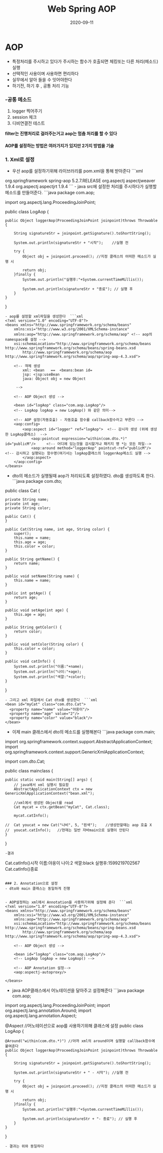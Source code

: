 ﻿---
layout: post
title:  "Web Spring AOP"
date:   2020-09-11
categories: [web]
---


# AOP 
- 특정처리를 주시하고 있다가 주시하는 함수가 호출되면 체킹또는 다른 처리(메소드)실행
- 선택적인 사용이며 사용하면 편리하다
- 실무에서 알아 들을 수 잇어야한다
- 하기전, 하기 후 , 공통 처리 기능

### -공통 메소드 
1. logger 찍어주기
2. session 체크 
3. 디비연결전 테스트

**filter는 진행처리로 걸러주는거고 aop는 멈춤 처리를 할 수 있다**

#### AOP를 설정하는 방법은 여러가지가 있지만 2가지 방법을 기술

### 1. Xml로 설정
- 우선 aop를 설정하기위해 라이브러리를 pom.xml을 통해 받아준다  ```xml
<dependency>
  <groupId>org.springframework</groupId>
  <artifactId>spring-aop</artifactId>
  <version>5.2.7.RELEASE</version>
</dependency>
<dependency>
  <groupId>org.aspectj</groupId>
  <artifactId>aspectjweaver</artifactId>
  <version>1.9.4</version>
</dependency>

<dependency>
  <groupId>org.aspectj</groupId>
  <artifactId>aspectjrt</artifactId>
  <version>1.9.4</version>
</dependency>
```
- java src에 설정한 처리를 주시하다가 실행할 메소드를 만들어준다.  ```java
package com.aop;

import org.aspectj.lang.ProceedingJoinPoint;

public class LogAop {
  
	public Object loggerAop(ProceedingJoinPoint joinpoint)throws Throwable {
		
		String signatureStr = joinpoint.getSignature().toShortString();
		
		System.out.println(signatureStr + "시작");	//실행 전
		
		try {
			Object obj = joinpoint.proceed(); //지정 클래스의 어떠한 메소드가 실행 시
			
			return obj;
		}finally {
			System.out.println("실행후:"+System.currentTimeMillis());
			
			System.out.println(signatureStr + "종료"); // 실행 후
		}
	}
}
```
- aop를 설정할 xml파일을 생성한다  ```xml
<?xml version="1.0" encoding="UTF-8"?>
<beans xmlns="http://www.springframework.org/schema/beans"
	xmlns:xsi="http://www.w3.org/2001/XMLSchema-instance"
	xmlns:aop="http://www.springframework.org/schema/aop" <!-- aop의 namespace를 설정 -->
	xsi:schemaLocation="http://www.springframework.org/schema/beans http://www.springframework.org/schema/beans/spring-beans.xsd
		http://www.springframework.org/schema/aop http://www.springframework.org/schema/aop/spring-aop-4.3.xsd">
		
	<!-- 객체 생성
		xml: <bean   ==  <beans:bean id=
		jsp: <jsp:useBean
		java: Object obj = new Object
	
	 -->

	<!-- AOP Object 생성 -->
	
	<bean id="logAop" class="com.aop.LogAop"/>
	<!-- LogAop logAop = new LogAop() 와 같은 의미-->
	
	<!-- AOP 설정(자동호출) - 자동호출 함수를 callback함수라고 부른다 -->
	<aop:config>
		<aop:aspect id="logger" ref="logAop">  <!-- 감시자 생성 (위에 생성한 LogAop클래스)  -->
			<aop:pointcut expression="within(com.dto.*)" id="publicM"/>		<!-- 어디에 있는것을 감시할거냐 패키지 명 *는 모든 파일-->
			<aop:around method="loggerAop" pointcut-ref="publicM"/>			<!-- 감시하고 실행되는 함수명(여기서는 logAop클래스의 loggerAop메소드 실행 -->
		</aop:aspect>
	</aop:config>
</beans>
```
- dto의 메소드가 실행될때 aop가 처리되도록 설정하였다. dto를 생성하도록 한다.  ```java
package com.dto;

public class Cat {

	private String name;
	private int age;
	private String color;
	
	public Cat() {
	}

	public Cat(String name, int age, String color) {
		super();
		this.name = name;
		this.age = age;
		this.color = color;
	}

	public String getName() {
		return name;
	}

	public void setName(String name) {
		this.name = name;
	}

	public int getAge() {
		return age;
	}

	public void setAge(int age) {
		this.age = age;
	}

	public String getColor() {
		return color;
	}

	public void setColor(String color) {
		this.color = color;
	}
	
	public void catInfo() {
		System.out.println("이름:"+name);
		System.out.println("나이:"+age);
		System.out.println("색깔:"+color);
	}
}
```
- 그리고 xml 파일에서 Cat dto를 생성한다  ```xml
<bean id="myCat" class="com.dto.Cat">
  <property name="name" value="야옹이"/>
  <property name="age" value="2"/>
  <property name="color" value="black"/>
</bean>
```  
- 이제 main 클래스에서 dto의 메소드를 실행해본다  ```java
package com.main;

import org.springframework.context.support.AbstractApplicationContext;
import org.springframework.context.support.GenericXmlApplicationContext;

import com.dto.Cat;

public class mainclass {

	public static void main(String[] args) {
		// java에서 xml 실행시 필요함
		AbstractApplicationContext ctx = new GenericXmlApplicationContext("bean.xml");
		
		//xml에서 생성된 Object를 read
		Cat mycat = ctx.getBean("myCat", Cat.class);
		
		mycat.catInfo();
		
	//	Cat youcat = new Cat("나비", 5, "흰색");	//생성만할때는 aop 호출 X
	//	youcat.catInfo();	//현재는 일반 자바main으로 실행이 안된다
	}
}
```
-결과
```
Cat.catInfo()시작
이름:야옹이
나이:2
색깔:black
실행후:1599219702567
Cat.catInfo()종료
```

### 2. Annotation으로 설정
- dto와 main 클래스는 동일하게 진행


- AOP설정하는 xml에서 Annotation을 사용하기위해 설정해 준다  ```xml
<?xml version="1.0" encoding="UTF-8"?>
<beans xmlns="http://www.springframework.org/schema/beans"
	xmlns:xsi="http://www.w3.org/2001/XMLSchema-instance"
	xmlns:aop="http://www.springframework.org/schema/aop"
	xsi:schemaLocation="http://www.springframework.org/schema/beans http://www.springframework.org/schema/beans/spring-beans.xsd
		http://www.springframework.org/schema/aop http://www.springframework.org/schema/aop/spring-aop-4.3.xsd">
	
	<!-- AOP Object 생성 -->
	
	<bean id="logAop" class="com.aop.LogAop"/>
	<!-- LogAop logAop = new LogAop() -->
	
	<!-- AOP Annotation 설정-->
	<aop:aspectj-autoproxy/>
  
</beans>
```
- java AOP클래스에서 어노테이션을 달아주고 설정해준다  ```java
package com.aop;

import org.aspectj.lang.ProceedingJoinPoint;
import org.aspectj.lang.annotation.Around;
import org.aspectj.lang.annotation.Aspect;

@Aspect	//어노테이션으로 aop를 사용하기위해 클래스에 설정
public class LogAop {

	@Around("within(com.dto.*)") //아까 xml의 around이며 실행할 callback함수에 붙여준다
	public Object loggerAop(ProceedingJoinPoint joinpoint)throws Throwable {
		
		String signatureStr = joinpoint.getSignature().toShortString();
		
		System.out.println(signatureStr + " - 시작");	//실행 전
		
		try {
			Object obj = joinpoint.proceed(); //지정 클래스의 어떠한 메소드가 실행 시
			
			return obj;
		}finally {
			System.out.println("실행후:"+System.currentTimeMillis());
			
			System.out.println(signatureStr + "- 종료"); // 실행 후
		}
	}
}
```
- 결과는 위와 동일하다

